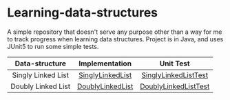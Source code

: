 # Learning-data-structures

A simple repository that doesn't serve any purpose other than a way for me to track progress when learning data structures. Project is in Java, and uses JUnit5 to run some simple tests.

| Data-structure            | Implementation         | Unit Test                    |
|:-------------------------:|:----------------------:|:----------------------------:|
| Singly Linked List        | [SinglyLinkedList][0]  | [SinglyLinkedListTest][1]
| Doubly Linked List        | [DoublyLinkedList][2]  | [DoublyLinkedListTest][3]


[0]: src/main/java/com/jsonmack/datastructures/node/singly_linkedlist/SinglyLinkedList.java
[1]: src/test/java/com/jsonmack/datastructures/node/singly_linkedlist/SinglyLinkedListTest.java
[2]: src/main/java/com/jsonmack/datastructures/node/doubly_linkedlist/DoublyLinkedList.java
[3]: src/test/java/com/jsonmack/datastructures/node/doubly_linkedlist/DoublyLinkedListTest.java
